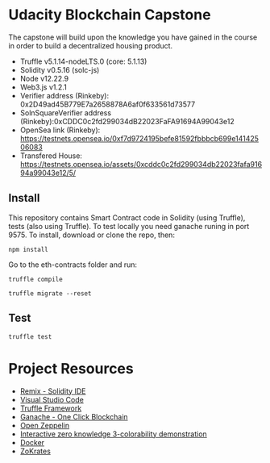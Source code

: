 # Udacity Blockchain Capstone

The capstone will build upon the knowledge you have gained in the course in order to build a decentralized housing product. 

- Truffle v5.1.14-nodeLTS.0 (core: 5.1.13)
- Solidity v0.5.16 (solc-js)
- Node v12.22.9
- Web3.js v1.2.1
- Verifier address (Rinkeby): 0x2D49ad45B779E7a2658878A6af0f633561d73577
- SolnSquareVerifier address (Rinkeby):0xCDDC0c2fd299034dB22023FaFA91694A99043e12
- OpenSea link (Rinkeby): https://testnets.opensea.io/0xf7d9724195befe81592fbbbcb699e14142506083
- Transfered House: https://testnets.opensea.io/assets/0xcddc0c2fd299034db22023fafa91694a99043e12/5/

## Install

This repository contains Smart Contract code in Solidity (using Truffle), tests (also using Truffle).
To test locally you need ganache runing in port 9575.
To install, download or clone the repo, then:

`npm install`

Go to the eth-contracts folder and run:

`truffle compile`

`truffle migrate --reset`

## Test

`truffle test`

# Project Resources

* [Remix - Solidity IDE](https://remix.ethereum.org/)
* [Visual Studio Code](https://code.visualstudio.com/)
* [Truffle Framework](https://truffleframework.com/)
* [Ganache - One Click Blockchain](https://truffleframework.com/ganache)
* [Open Zeppelin ](https://openzeppelin.org/)
* [Interactive zero knowledge 3-colorability demonstration](http://web.mit.edu/~ezyang/Public/graph/svg.html)
* [Docker](https://docs.docker.com/install/)
* [ZoKrates](https://github.com/Zokrates/ZoKrates)
